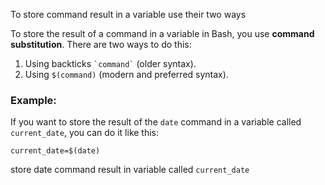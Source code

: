 
To store command result in a variable use their two ways

To store the result of a command in a variable in Bash, you use **command substitution**. There are two ways to do this:

1. Using backticks `` `command` `` (older syntax).
2. Using `$(command)` (modern and preferred syntax).

### Example:

If you want to store the result of the `date` command in a variable called `current_date`, you can do it like this:


```
current_date=$(date)
```

store date command result in variable called `current_date`
